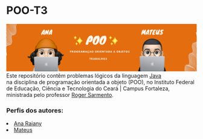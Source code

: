 # POO-T3
<img src="a me.png">
  <br>
Este repositório contêm problemas lógicos da linguagem
 <a href="https://tecnoblog.net/responde/o-que-e-java-guia-para-iniciantes/" target="_blank" rel="external">Java</a><br> na disciplina de programação orientada a objeto (POO), no Instituto Federal de Educação, Ciência e Tecnologia do Ceará | Campus Fortaleza, ministrada pelo professor <a href="https://github.com/rogermsarmento" target="_blank" rel="external">Roger Sarmento</a>.

   <h3> Perfis dos autores:</h3>
   <li>
   <a href="https://github.com/ameninadogorro" target="_blank" rel="external">Ana Raiany</a>
   <li>
   <a href="https://github.com/oestrangeiro" target="_blank" rel="external">Mateus</a>
   </li>
 
